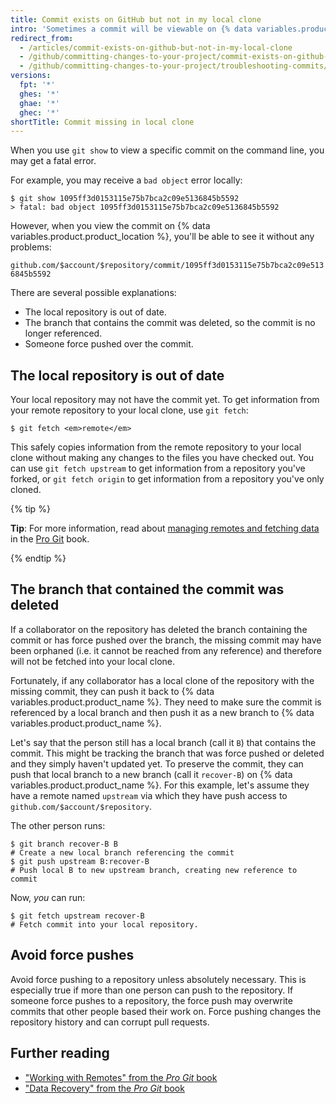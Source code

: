 ```yaml
---
title: Commit exists on GitHub but not in my local clone
intro: 'Sometimes a commit will be viewable on {% data variables.product.product_name %}, but will not exist in your local clone of the repository.'
redirect_from:
  - /articles/commit-exists-on-github-but-not-in-my-local-clone
  - /github/committing-changes-to-your-project/commit-exists-on-github-but-not-in-my-local-clone
  - /github/committing-changes-to-your-project/troubleshooting-commits/commit-exists-on-github-but-not-in-my-local-clone
versions:
  fpt: '*'
  ghes: '*'
  ghae: '*'
  ghec: '*'
shortTitle: Commit missing in local clone
---
```

When you use `git show` to view a specific commit on the command line, you may get a fatal error.

For example, you may receive a `bad object` error locally:

```shell
$ git show 1095ff3d0153115e75b7bca2c09e5136845b5592
> fatal: bad object 1095ff3d0153115e75b7bca2c09e5136845b5592
```

However, when you view the commit on {% data variables.product.product_location %}, you'll be able to see it without any problems:

`github.com/$account/$repository/commit/1095ff3d0153115e75b7bca2c09e5136845b5592`

There are several possible explanations:

* The local repository is out of date.
* The branch that contains the commit was deleted, so the commit is no longer referenced.
* Someone force pushed over the commit.

## The local repository is out of date

Your local repository may not have the commit yet. To get information from your remote repository to your local clone, use `git fetch`:

```shell
$ git fetch <em>remote</em>
```

This safely copies information from the remote repository to your local clone without making any changes to the files you have checked out.
You can use `git fetch upstream` to get information from a repository you've forked, or `git fetch origin` to get information from a repository you've only cloned.

{% tip %}

**Tip**: For more information, read about [managing remotes and fetching data](https://git-scm.com/book/en/Git-Basics-Working-with-Remotes) in the [Pro Git](https://git-scm.com/book) book.

{% endtip %}

## The branch that contained the commit was deleted

If a collaborator on the repository has deleted the branch containing the commit
or has force pushed over the branch, the missing commit may have been orphaned
(i.e. it cannot be reached from any reference) and therefore will not be fetched
into your local clone.

Fortunately, if any collaborator has a local clone of the repository with the
missing commit, they can push it back to {% data variables.product.product_name %}.  They need to make sure the commit
is referenced by a local branch and then push it as a new branch to {% data variables.product.product_name %}.

Let's say that the person still has a local branch (call it `B`) that contains
the commit.  This might be tracking the branch that was force pushed or deleted
and they simply haven't updated yet.  To preserve the commit, they can push that
local branch to a new branch (call it `recover-B`) on {% data variables.product.product_name %}.  For this example,
let's assume they have a remote named `upstream` via which they have push access
to `github.com/$account/$repository`.

The other person runs:

```shell
$ git branch recover-B B
# Create a new local branch referencing the commit
$ git push upstream B:recover-B
# Push local B to new upstream branch, creating new reference to commit
```

Now, *you* can run:

```shell
$ git fetch upstream recover-B
# Fetch commit into your local repository.
```

## Avoid force pushes

Avoid force pushing to a repository unless absolutely necessary. This is especially true if more than one person can push to the repository. If someone force pushes to a repository, the force push may overwrite commits that other people based their work on. Force pushing changes the repository history and can corrupt pull requests.

## Further reading

- ["Working with Remotes" from the _Pro Git_ book](https://git-scm.com/book/en/Git-Basics-Working-with-Remotes)
- ["Data Recovery" from the _Pro Git_ book](https://git-scm.com/book/en/Git-Internals-Maintenance-and-Data-Recovery)
